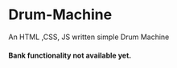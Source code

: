 # Drum-Machine
An HTML ,CSS, JS written simple Drum Machine
#### Bank functionality not available yet.
